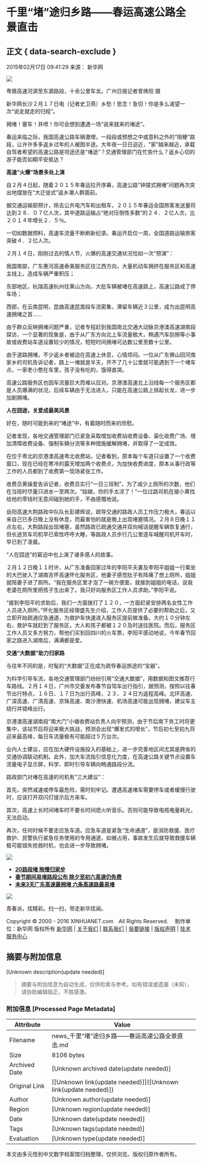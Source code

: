 # 千里“堵”途归乡路——春运高速公路全景直击

## 正文 { data-search-exclude }


2015年02月17日 09:41:29 来源： 新华网

![](http://news.xinhuanet.com/local/2015-02/14/2213334552763761430_11n.jpg)

粤赣高速河源至东源路段，十余公里车龙。广州日报记者曾焕阳 摄

新华网长沙２月１７日电（记者史卫燕）乡愁！思念！急切！你是多么渴望一次“说走就走的归程”。

拥堵！塞车！井喷！你可会想到遭遇一场“说来就来的堵途”。

春运来临之际，我国高速公路车辆激增。一段段或预想之中或意料之外的“阻梗”路段，让许许多多返乡过年的人被困半途。大年夜一日日迫近，“家”越来越近，承载自驾者希望的高速公路是坦途还是“堵途”？交通管理部门在忙些什么？返乡心切的游子能否如期平安抵达？

**高速“火爆”场景多处上演**

自２月４日起，随着２０１５年春运拉开序幕，高速公路“钟摆式拥堵”问题再次突出地摆放在“大迁徙式”返乡潮人群面前。

据交通运输部预计，除去公共电汽车和出租车，２０１５年春运全国旅客发送量将达到２８．０７亿人次，其中道路运输占“绝对压倒性多数”的２４．２亿人次，比２０１４年增长２．５％。

一切如数据预料，高速车流量不断刷新纪录。春运开启仅一周，全国道路运输旅客突破４．２亿人次。

２月１４日，刚刚过去的情人节，火爆的高速交通状况恰如一次“预演”：

我国南部，广东惠河高速泰美服务区往江西方向，大量机动车拥挤在服务区和高速主线上，造成车辆严重积压；

东部地区，杭瑞高速杭州往黄山方向，大批车辆被堵在高速路上，高速公路成了停车场；

西部，在云南昆明，昆曲高速昆嵩段车流密集，滞留车辆近３公里，成为出昆明高速拥堵之首……

由于群众反映拥堵问题严重，记者专程赶到我国南北交通大动脉京港澳高速湖南段探访，一个显著的现象是，由于从广东方向北上车流量极大，稍遇汽车刮擦等小事故或收费站车道设置较少的情况，短短时间拥堵可达数公里至数十公里。

由于道路拥堵，不少返乡者被迫在高速上休息，心情烦闷。一位从广东佛山回河南家乡的司机告诉记者，路上一堵就是半天，开不了几十公里就可能遇到下一个堵车点，一家老小憋在车里，孩子没有吃的，饿得直哭。

高速公路服务区也因车流量巨大而难以应对。京港澳高速北上沿线每一个服务区都是人员爆满的状况，后续车辆由于无法进入，只能在高速公路上排起长龙，进一步加剧拥堵。

**人在囧途，关爱成最美风景**

好在，随时可能到来的“堵途”中，有着随时而来的欣慰。

记者发现，各地交通管理部门已紧急采取增加收费站收费设备、渠化收费广场、增加清障收费设备、强制车辆分流等多种措施缓解拥堵，并取得了一定成效。

在位于粤北的京港澳高速粤北收费站，记者看到，原本每个车道只设置了一个收费窗口，现在已经在寒冷的露天增加两个收费点，为加快收费进度，原本从事行政等工作的人员都到了收费第一现场紧张工作。

收费员黄操爱告诉记者，收费员实行“一日三班制”，为了减少上厕所的次数，他们在当班时尽量只进水一至两次。“姑娘，你的手太凉了！”一位过路司机在接小黄找给他的零钱时无意间碰到她的手，不由感慨地说。

岳阳高速大荆路政中队队长彭建辉说，疏导交通的路政人员工作压力极大，春运以来自己已多日晚上没有休息，而最害怕的就是晚上出现堵塞情况。２月８日晚１１点左右，大荆路段出现堵塞，虽然路政已疏通交通并双向喊话提醒车辆恢复通行，但长途货车司机早已索性呼呼大睡，等路政人员步行几公里逐车喊醒司机开车时，早已到了凌晨。

“人在囧途”的窘迫中也上演了诸多感人的故事。

２月１２日晚１１时许，从广东准备回家过年的李阳平夫妻及李阳平姐姐一行乘坐的大巴驶入了湖南吉怀高速怀化服务区，他妻子感觉肚子有阵痛了想上厕所，姐姐就陪妻子进了厕所。“我在服务区里才泡了一碗方便面，就接到姐姐的电话，说我老婆在厕所里把孩子生出来了。我只好向服务区工作人员求助。”李阳平说。

“接到李阳平的求助后，我们一方面拨打了１２０，一方面赶紧安排两名女性工作人员进入厕所。”怀化服务区经理盛先生介绍，工作人员提供了必要的帮助之后，又立即开始疏通应急通道，为救护车快速进入服务区提前做准备。大约１０分钟左右，救护车就赶到了服务区，大人和孩子都被１２０及时送往医院。而后，服务区工作人员又多方努力，帮他们买到回四川的火车票，李阳平感动地说，今年春节回家之路进入湖南后，满满都是爱。

**交通“大数据”助力归家路**

与往年不同的是，时髦的“大数据”正在成为疏导春运旅途的“宝器”。

为科学引导车流，各地交通管理部门纷纷引用“交通大数据”，用数据和图文推荐行车路线。２月１４日，广州市交委发布春节自驾车出行指引，据预测，按照以往春节出行特点，１６日、１７日为出行高峰，２３、２４日为返程高峰。北环高速、广深高速、广清高速、京珠高速、南沙港快速、机场高速可能出现拥堵，建议车主绕行并错峰出行。

京港澳高速湖南段“南大门”小塘收费站负责人向宇预测，由于节后南下务工时将更集中，该站节后将迎来极大挑战，预测会出现“爆发式的增长”，节后初七至初九将迎来最高峰，每日车流量极有可能超过５万台次。

业内人士建议，应在加大硬件设施投入的基础上，进一步完善地区间尤其是跨省的交通协调联动机制。此外，加大车流指引信息化力度，在高速公路关键节点设置车流量电子显示屏，科学、即时引导车辆向畅通路段分流。

路政部门对堵在高速的司机有“三大建议”：

首先，突然减速或停车最危险，需时刻牢记。遭遇高速堵车需要停车或者缓慢行驶时，应该打开双闪灯提示后方来车。

其次，高速上长时间堵车时不要长时间熄火听音乐。否则可能导致电瓶电量耗光，无法启动。

再次，任何时候不要走应急车道。应急车道是紧急“生命通道”，是消防救援、医疗救护、民警执行紧急任务使用的专用通道，如被占用，事故发生后就导致救援车辆极可能错失抢救时机，也会进一步导致拥堵。

![](http://news.xinhuanet.com/xilan/imgs/20141202xhxw.jpg)

- [**20路段堵 拖慢归家步**](http://news.xinhuanet.com/local/2015-02/14/c_127494975.htm)
- [**春节期间易堵路段公布 除夕至初六高速仍免费**](http://news.xinhuanet.com/local/2015-02/12/c_1114340766.htm)
- [**未来3天广东高速最拥堵 六条高速路最易堵**](http://news.xinhuanet.com/local/2015-02/14/c_1114369268.htm)

![](http://www.xinhuanet.com/xilan/imgs/20141202xhxw.jpg)

青春派，炫精彩。扫一扫，带走新华炫闻。

Copyright © 2000 - 2016 XINHUANET.com　All Rights Reserved. 　制作单位：新华网 版权所有 [新华网](http://www.news.cn) | [关于我们](http://www.xinhuanet.com/aboutus.htm) | [联系我们](http://news.xinhuanet.com/way.htm) | [我要链接](http://www.xinhuanet.com/linktous.htm) | [版权声明](http://www.xinhuanet.com/xinhua_copyright.htm) | [技术服务中心](http://www.xinhuanet.com/jsfw/index.html)
<!-- tcd_original_link http://news.xinhuanet.com/politics/2015-02/17/c_1114397891.htm -->


## 摘要与附加信息

<!-- tcd_abstract -->
[Unknown description(update needed)]
<!-- tcd_abstract_end -->

> 摘要与附加信息为自动生成，仅供检索与参考。如有错误或遗漏（未知），请协助编辑指正，不胜感激。

### 附加信息 [Processed Page Metadata]

| Attribute       | Value                                  |
|-----------------|----------------------------------------|
| Filename        | news_千里“堵”途归乡路——春运高速公路全景直击.md                             |
| Size            | 8106 bytes                           |
| Archived Date   | [Unknown archived date(update needed)]                             |
| Original Link   | [[Unknown link(update needed)]]([Unknown link(update needed)])                       |
| Author          | [Unknown author(update needed)]                               |
| Region          | [Unknown region(update needed)]                               |
| Date            | [Unknown date(update needed)]                                 |
| Tags            | [Unknown tags(update needed)]                                 |
| Evaluation            | [Unknown type(update needed)]                                 |
<!-- tcd_table_end -->

本文由多元性别中文数字档案馆归档整理，仅供浏览。版权归原作者所有。
